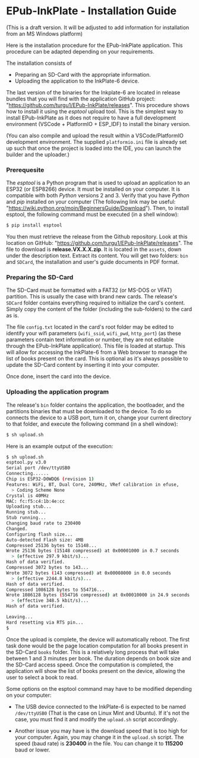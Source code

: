 # EPub-InkPlate - Installation Guide

(This is a draft version. It will be adjusted to add information for installation from an MS Windows platform)

Here is the installation procedure for the EPub-InkPlate application. This procedure can be adapted depending on your requirements.  

The installation consists of

- Preparing an SD-Card with the appropriate information.
- Uploading the application to the InkPlate-6 device.
  
The last version of the binaries for the Inkplate-6 are located in release bundles that you will find with the application GitHub project: "https://github.com/turgu1/EPub-InkPlate/releases". This procedure shows how to install it using the *esptool* upload tool. This is the simplest way to install EPub-InkPlate as it does not require to have a full development environment (VSCode + PlatformIO + ESP_IDF) to install the binary version.

(You can also compile and upload the result within a VSCode/PlatformIO development environment. The supplied `platformio.ini` file is already set up such that once the project is loaded into the IDE, you can launch the builder and the uploader.)

### Prerequesite

The *esptool* is a Python program that is used to upload an application to an ESP32 (or ESP8266) device. It must be installed on your computer. It is compatible with both *Python* versions 2 and 3. Verify that you have *Python* and *pip* installed on your computer (The following link may be useful: "https://wiki.python.org/moin/BeginnersGuide/Download"). Then, to install esptool, the following command must be executed (in a shell window):

```sh
$ pip install esptool
```

You then must retrieve the release from the Github repository. Look at this location on GitHub: "https://github.com/turgu1/EPub-InkPlate/releases". The file to download is **release.VX.X.X.zip**. It is located in the `assets`, down under the description text. Extract its content. You will get two folders: `bin` and `SDCard`, the installation and user's guide documents in PDF format.


### Preparing the SD-Card

The SD-Card must be formatted with a FAT32 (or MS-DOS or VFAT) partition. This is usually the case with brand new cards. The release's `SDCard` folder contains everything required to initialize the card's content. Simply copy the content of the folder (including the sub-folders) to the card as is.

The file `config.txt` located in the card's root folder may be edited to identify your wifi parameters (`wifi_ssid`, `wifi_pwd`, `http_port`) (as these parameters contain text information or number, they are not editable through the EPub-InkPlate application). This file is loaded at startup. This will allow for accessing the InkPlate-6 from a Web browser to manage the list of books present on the card. This is optional as it's always possible to update the SD-Card content by inserting it into your computer.

Once done, insert the card into the device.

### Uploading the application program

The release's `bin` folder contains the application, the bootloader, and the partitions binaries that must be downloaded to the device. To do so connects the device to a USB port, turn it on, change your current directory to that folder, and execute the following command (in a shell window):

```sh
$ sh upload.sh
```

Here is an example output of the execution:

```sh
$ sh upload.sh 
esptool.py v3.0
Serial port /dev/ttyUSB0
Connecting......
Chip is ESP32-D0WDQ6 (revision 1)
Features: WiFi, BT, Dual Core, 240MHz, VRef calibration in efuse, 
  > Coding Scheme None
Crystal is 40MHz
MAC: fc:f5:c4:1b:4e:cc
Uploading stub...
Running stub...
Stub running...
Changing baud rate to 230400
Changed.
Configuring flash size...
Auto-detected Flash size: 4MB
Compressed 25136 bytes to 15148...
Wrote 25136 bytes (15148 compressed) at 0x00001000 in 0.7 seconds
  > (effective 297.9 kbit/s)...
Hash of data verified.
Compressed 3072 bytes to 143...
Wrote 3072 bytes (143 compressed) at 0x00008000 in 0.0 seconds
  > (effective 2244.8 kbit/s)...
Hash of data verified.
Compressed 1086128 bytes to 554716...
Wrote 1086128 bytes (554716 compressed) at 0x00010000 in 24.9 seconds
  > (effective 348.5 kbit/s)...
Hash of data verified.

Leaving...
Hard resetting via RTS pin...
$ 
```

Once the upload is complete, the device will automatically reboot. The first task done would be the page location computation for all books present in the SD-Card `books` folder. This is a relatively long process that will take between 1 and 3 minutes per book. The duration depends on book size and the SD-Card access speed. Once the computation is completed, the application will show the list of books present on the device, allowing the user to select a book to read.

Some options on the esptool command may have to be modified depending on your computer:

- The USB device connected to the InkPlate-6 is expected to be named `/dev/ttyUSB0` (That is the case on Linux Mint and Ubuntu). If it's not the case, you must find it and modify the `upload.sh` script accordingly. 

- Another issue you may have is the download speed that is too high for your computer. Again, you may change it in the `upload.sh` script. The speed (baud rate) is **230400** in the file. You can change it to **115200** baud or lower.
